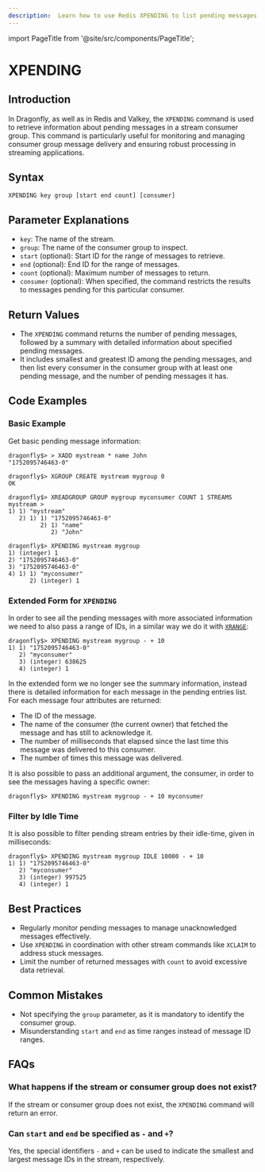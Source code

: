 ```yaml
---
description:  Learn how to use Redis XPENDING to list pending messages of a stream's consumer group.
---
```


import PageTitle from '@site/src/components/PageTitle';

# XPENDING

<PageTitle title="Redis XPENDING Command (Documentation) | Dragonfly" />

## Introduction

In Dragonfly, as well as in Redis and Valkey, the `XPENDING` command is used to retrieve information about pending messages in a stream consumer group.
This command is particularly useful for monitoring and managing consumer group message delivery and ensuring robust processing in streaming applications.

## Syntax

```shell
XPENDING key group [start end count] [consumer]
```

## Parameter Explanations

- `key`: The name of the stream.
- `group`: The name of the consumer group to inspect.
- `start` (optional): Start ID for the range of messages to retrieve.
- `end` (optional): End ID for the range of messages.
- `count` (optional): Maximum number of messages to return.
- `consumer` (optional): When specified, the command restricts the results to messages pending for this particular consumer.

## Return Values

- The `XPENDING` command returns the number of pending messages, followed by a summary with detailed information about specified pending messages.
- It includes smallest and greatest ID among the pending messages, and then list every consumer in the consumer group with at least one pending message, and the number of pending messages it has.

## Code Examples

### Basic Example

Get basic pending message information:

```shell
dragonfly$> > XADD mystream * name John
"1752095746463-0"

dragonfly$> XGROUP CREATE mystream mygroup 0
OK

dragonfly$> XREADGROUP GROUP mygroup myconsumer COUNT 1 STREAMS mystream >
1) 1) "mystream"
   2) 1) 1) "1752095746463-0"
         2) 1) "name"
            2) "John"

dragonfly$> XPENDING mystream mygroup
1) (integer) 1
2) "1752095746463-0"
3) "1752095746463-0"
4) 1) 1) "myconsumer"
      2) (integer) 1
```

### Extended Form for `XPENDING`

In order to see all the pending messages with more associated information we need to also pass a range of IDs, in a similar way we do it with [`XRANGE`](xrange.md):

```shell
dragonfly$> XPENDING mystream mygroup - + 10
1) 1) "1752095746463-0"
   2) "myconsumer"
   3) (integer) 638625
   4) (integer) 1
```

In the extended form we no longer see the summary information, instead there is detailed information for each message in the pending entries list. For each message four attributes are returned:

- The ID of the message.
- The name of the consumer (the current owner) that fetched the message and has still to acknowledge it.
- The number of milliseconds that elapsed since the last time this message was delivered to this consumer.
- The number of times this message was delivered.

It is also possible to pass an additional argument, the consumer, in order to see the messages having a specific owner:

```shell
dragonfly$> XPENDING mystream mygroup - + 10 myconsumer
```

### Filter by Idle Time

It is also possible to filter pending stream entries by their idle-time, given in milliseconds:

```shell
dragonfly$> XPENDING mystream mygroup IDLE 10000 - + 10
1) 1) "1752095746463-0"
   2) "myconsumer"
   3) (integer) 997525
   4) (integer) 1
```

## Best Practices

- Regularly monitor pending messages to manage unacknowledged messages effectively.
- Use `XPENDING` in coordination with other stream commands like `XCLAIM` to address stuck messages.
- Limit the number of returned messages with `count` to avoid excessive data retrieval.

## Common Mistakes

- Not specifying the `group` parameter, as it is mandatory to identify the consumer group.
- Misunderstanding `start` and `end` as time ranges instead of message ID ranges.

## FAQs

### What happens if the stream or consumer group does not exist?

If the stream or consumer group does not exist, the `XPENDING` command will return an error.

### Can `start` and `end` be specified as `-` and `+`?

Yes, the special identifiers `-` and `+` can be used to indicate the smallest and largest message IDs in the stream, respectively.
